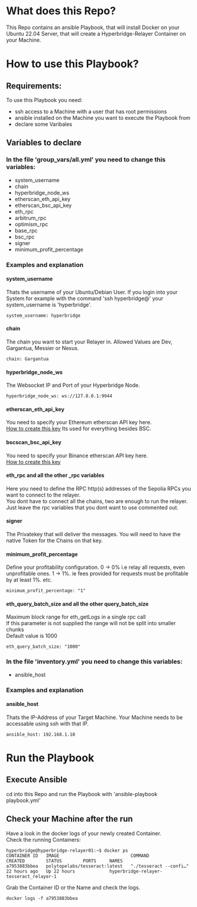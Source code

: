 # What does this Repo?
This Repo contains an ansible Playbook, that will install Docker on your Ubuntu 22.04 Server, that will create a Hyperbridge-Relayer Container on your Machine.    

# How to use this Playbook?

## Requirements:
To use this Playbook you need:
- ssh access to a Machine with a user that has root permissions
- ansible installed on the Machine you want to execute the Playbook from
- declare some Varibales

## Variables to declare
### In the file 'group_vars/all.yml' you need to change this variables:
- system_username
- chain
- hyperbridge_node_ws
- etherscan_eth_api_key
- etherscan_bsc_api_key
- eth_rpc
- arbitrum_rpc
- optimism_rpc
- base_rpc
- bsc_rpc
- signer
- minimum_profit_percentage

### Examples and explanation
#### system_username
Thats the username of your Ubuntu/Debian User.
If you login into your System for example with the command 'ssh hyperbridge@<IP-ADDRESS>' your system_username is 'hyperbridge'.   
```
system_username: hyperbridge
```

#### chain
The chain you want to start your Relayer in.
Allowed Values are Dev, Gargantua, Messier or Nexus.
```
chain: Gargantua
```

#### hyperbridge_node_ws
The Websocket IP and Port of your Hyperbridge Node.   
```
hyperbridge_node_ws: ws://127.0.0.1:9944
```

#### etherscan_eth_api_key
You need to specify your Ethereum etherscan API key here.    
[How to create this key](https://docs.etherscan.io/getting-started/viewing-api-usage-statistics)
Its used for everything besides BSC.   

#### bscscan_bsc_api_key
You need to specify your Binance etherscan API key here.    
[How to create this key](https://docs.bscscan.com/getting-started/viewing-api-usage-statistics)    

#### eth_rpc and all the other _rpc variables
Here you need to define the RPC http(s) addresses of the Sepolia RPCs you want to connect to the relayer.    
You dont have to connect all the chains, two are enough to run the relayer.   
Just leave the rpc variables that you dont want to use commented out.   

#### signer
The Privatekey that will deliver the messages. You will need to have the native Token for the Chains on that key.   

#### minimum_profit_percentage
Define your profitability configuration. 0 -> 0% i.e relay all requests, even unprofitable ones. 1 -> 1%. ie fees provided for requests must be profitable by at least 1%. etc.    
```
minimum_profit_percentage: "1"
```

#### eth_query_batch_size and all the other query_batch_size
Maximum block range for eth_getLogs in a single rpc call   
If this parameter is not supplied the range will not be split into smaller chunks   
Default value is 1000   
```
eth_query_batch_size: "1000"
```

### In the file 'inventory.yml' you need to change this variables:
- ansible_host

### Examples and explanation
#### ansible_host
Thats the IP-Address of your Target Machine.
Your Machine needs to be accessable using ssh with that IP.
```
ansible_host: 192.168.1.10
```

# Run the Playbook
## Execute Ansible
cd into this Repo and run the Playbook with 'ansible-playbook playbook.yml'

## Check your Machine after the run
Have a look in the docker logs of your newly created Container.   
Check the running Containers:
```
hyperbridge@hyperbridge-relayer01:~$ docker ps
CONTAINER ID   IMAGE                           COMMAND                  CREATED        STATUS        PORTS     NAMES
a7953883bbea   polytopelabs/tesseract:latest   "./tesseract --confi…"   22 hours ago   Up 22 hours             hyperbridge-relayer-tesseract_relayer-1
```
Grab the Container ID or the Name and check the logs.   
```
docker logs -f a7953883bbea
```
